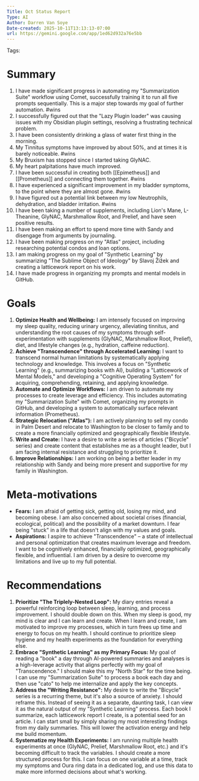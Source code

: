 ```yaml
---
Title: Oct Status Report
Type: AI
Author: Darren Van Soye
Date-created: 2025-10-11T13:13:13-07:00
url: https://gemini.google.com/app/1ed62d932a76e5bb
---
```


Tags: 


# Summary

1. I have made significant progress in automating my "Summarization Suite" workflow using Comet, successfully training it to run all five prompts sequentially. This is a major step towards my goal of further automation. #wins
2. I successfully figured out that the "Lazy Plugin loader" was causing issues with my Obsidian plugin settings, resolving a frustrating technical problem.
3. I have been consistently drinking a glass of water first thing in the morning.
4. My Tinnitus symptoms have improved by about 50%, and at times it is barely noticeable. #wins
5. My Bruxism has stopped since I started taking GlyNAC.
6. My heart palpitations have much improved.
7. I have been successful in creating both \[\[Epimetheus\]\] and \[\[Prometheus\]\] and connecting them together. #wins
8. I have experienced a significant improvement in my bladder symptoms, to the point where they are almost gone. #wins
9. I have figured out a potential link between my low Neutrophils, dehydration, and bladder irritation. #wins
10. I have been taking a number of supplements, including Lion's Mane, L-Theanine, GlyNAC, Marshmallow Root, and Prelief, and have seen positive results.
11. I have been making an effort to spend more time with Sandy and disengage from arguments by journaling.
12. I have been making progress on my "Atlas" project, including researching potential condos and loan options.
13. I am making progress on my goal of "Synthetic Learning" by summarizing "The Sublime Object of Ideology" by Slavoj Žižek and creating a latticework report on his work.
14. I have made progress in organizing my prompts and mental models in GitHub.

# Goals

1. **Optimize Health and Wellbeing:** I am intensely focused on improving my sleep quality, reducing urinary urgency, alleviating tinnitus, and understanding the root causes of my symptoms through self-experimentation with supplements (GlyNAC, Marshmallow Root, Prelief), diet, and lifestyle changes (e.g., hydration, caffeine reduction).
2. **Achieve "Transcendence" through Accelerated Learning:** I want to transcend normal human limitations by systematically applying technology and knowledge. This involves a focus on "Synthetic Learning" (e.g., summarizing books with AI), building a "Latticework of Mental Models," and developing a "Cognitive Operating System" for acquiring, comprehending, retaining, and applying knowledge.
3. **Automate and Optimize Workflows:** I am driven to automate my processes to create leverage and efficiency. This includes automating my "Summarization Suite" with Comet, organizing my prompts in GitHub, and developing a system to automatically surface relevant information (Prometheus).
4. **Strategic Relocation ("Atlas"):** I am actively planning to sell my condo in Palm Desert and relocate to Washington to be closer to family and to create a more financially optimized and geographically flexible lifestyle.
5. **Write and Create:** I have a desire to write a series of articles ("Bicycle" series) and create content that establishes me as a thought leader, but I am facing internal resistance and struggling to prioritize it.
6. **Improve Relationships:** I am working on being a better leader in my relationship with Sandy and being more present and supportive for my family in Washington.

# Meta-motivations

- **Fears:** I am afraid of getting sick, getting old, losing my mind, and becoming obese. I am also concerned about societal crises (financial, ecological, political) and the possibility of a market downturn. I fear being "stuck" in a life that doesn't align with my values and goals.
- **Aspirations:** I aspire to achieve "Transcendence" – a state of intellectual and personal optimization that creates maximum leverage and freedom. I want to be cognitively enhanced, financially optimized, geographically flexible, and influential. I am driven by a desire to overcome my limitations and live up to my full potential.

# Recommendations

1. **Prioritize "The Triplely-Nested Loop":** My diary entries reveal a powerful reinforcing loop between sleep, learning, and process improvement. I should double down on this. When my sleep is good, my mind is clear and I can learn and create. When I learn and create, I am motivated to improve my processes, which in turn frees up time and energy to focus on my health. I should continue to prioritize sleep hygiene and my health experiments as the foundation for everything else.
2. **Embrace "Synthetic Learning" as my Primary Focus:** My goal of reading a "book" a day through AI-powered summaries and analyses is a high-leverage activity that aligns perfectly with my goal of "Transcendence." I should make this my "North Star" for the time being. I can use my "Summarization Suite" to process a book each day and then use "cato" to help me internalize and apply the key concepts.
3. **Address the "Writing Resistance":** My desire to write the "Bicycle" series is a recurring theme, but it's also a source of anxiety. I should reframe this. Instead of seeing it as a separate, daunting task, I can view it as the natural output of my "Synthetic Learning" process. Each book I summarize, each latticework report I create, is a potential seed for an article. I can start small by simply sharing my most interesting findings from my daily summaries. This will lower the activation energy and help me build momentum.
4. **Systematize my Health Experiments:** I am running multiple health experiments at once (GlyNAC, Prelief, Marshmallow Root, etc.) and it's becoming difficult to track the variables. I should create a more structured process for this. I can focus on one variable at a time, track my symptoms and Oura ring data in a dedicated log, and use this data to make more informed decisions about what's working.

